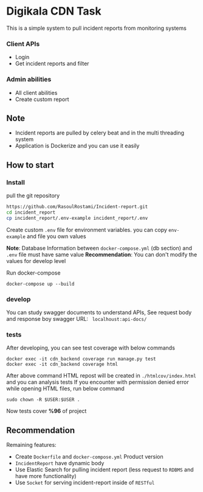 # Digikala CDN Task

This is a simple system to pull incident reports from monitoring systems

### Client APIs

- Login
- Get incident reports and filter

### Admin abilities

- All client abilities
- Create custom report

## Note

- Incident reports are pulled by celery beat and in the multi threading system
- Application is Dockerize and you can use it easily 

## How to start

### Install

pull the git repository

```bash
https://github.com/RasoulRostami/Incident-report.git
cd incident_report
cp incident_report/.env-example incident_report/.env
```

Create custom `.env` file for environment variables. you can copy `env-example` and file you own values

**Note**: Database Information between `docker-compose.yml` (db section)  and `.env` file must have same value
**Recommendation**: You can don't modify the values for develop level

Run docker-compose

```
docker-compose up --build
```

### develop

You can study swagger documents to understand APIs, See request body and response boy
swagger URL: ` localhoust:api-docs/`

### tests

After developing, you can see test coverage with below commands

```
docker exec -it cdn_backend coverage run manage.py test
docker exec -it cdn_backend coverage html
```

After above command HTML repost will be created in `./htmlcov/index.html` and you can analysis tests
If you encounter with permission denied error while opening HTML files, run below command

```
sudo chown -R $USER:$USER .
```

Now tests cover **%96** of project

## Recommendation

Remaining features:

- Create `Dockerfile` and `docker-compose.yml` Product version
- `IncidentReport` have dynamic body
- Use Elastic Search for pulling incident report (less request to `RDBMS` and have more functionality)
- Use `Socket` for serving incident-report inside of `RESTful` 

